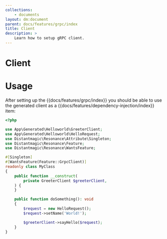 ```yaml
---
collections:
    - documents
layout: dm:document
parent: docs/features/grpc/index
title: Client
description: >
    Learn how to setup gRPC client.
---
```


# Client

# Usage

After setting up the {{docs/features/grpc/index}} you should be able to use the 
generated client as a {{docs/features/dependency-injection/index}} item:

```php
<?php

use App\Generated\Helloworld\GreeterClient;
use App\Generated\Helloworld\HelloRequest;
use Distantmagic\Resonance\Attribute\Singleton;
use Distantmagic\Resonance\Feature;
use Distantmagic\Resonance\WantsFeature;

#[Singleton]
#[WantsFeature(Feature::GrpcClient)]
readonly class MyClass
{
    public function __construct(
        private GreeterClient $greeterClient,
    ) {
    }

    public function doSomething(): void
    {
        $request = new HelloRequest();
        $request->setName('World!');

        $greeterClient->sayHello($request);
    }
}
```
